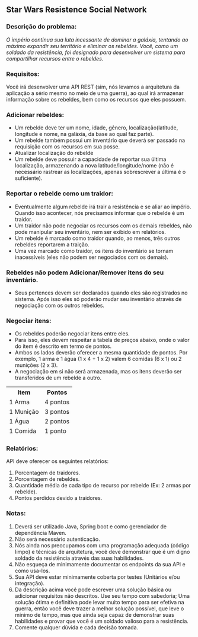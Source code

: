 <h2>Star Wars Resistence Social Network</h2>
<h3>Descrição do problema:</h3>
<i>O império continua sua luta incessante de dominar a galáxia, tentando ao máximo expandir seu território e eliminar os rebeldes. Você, como um soldado da resistência, foi designado para desenvolver um sistema para compartilhar recursos entre o rebeldes.</i>

<h3>Requisitos:</h3>
Você irá desenvolver uma API REST (sim, nós levamos a arquitetura da aplicação a sério mesmo no meio de uma guerra), ao qual irá armazenar informação sobre os rebeldes, bem como os recursos que eles possuem.

<h3>Adicionar rebeldes:</h3>
<ul>
<li>Um rebelde deve ter um nome, idade, gênero, localização(latitude, longitude e nome, na galáxia, da base ao qual faz parte).</li>
<li>Um rebelde também possui um inventário que deverá ser passado na requisição com os recursos em sua posse.</li>
<li>Atualizar localização do rebelde</li>
<li>Um rebelde deve possuir a capacidade de reportar sua última localização, armazenando a nova latitude/longitude/nome (não é necessário rastrear as localizações, apenas sobrescrever a última é o suficiente).</li>
</ul>

<h3>Reportar o rebelde como um traidor:</h3>
<ul>
<li>Eventualmente algum rebelde irá trair a resistência e se aliar ao império. Quando isso acontecer, nós precisamos informar que o rebelde é um traidor.</li>
<li>Um traidor não pode negociar os recursos com os demais rebeldes, não pode manipular seu inventário, nem ser exibido em relatórios.</li>
<li>Um rebelde é marcado como traidor quando, ao menos, três outros rebeldes reportarem a traição.</li>
<li>Uma vez marcado como traidor, os itens do inventário se tornam inacessíveis (eles não podem ser negociados com os demais).</li>
  </ul>
  
<h3>Rebeldes não podem Adicionar/Remover itens do seu inventário.</h3>
  <ul>
<li>Seus pertences devem ser declarados quando eles são registrados no sistema. Após isso eles só poderão mudar seu inventário através de negociação com os outros rebeldes.</li>
  </ul>
  
  
<h3>Negociar itens:</h3>
<ul>
<li>Os rebeldes poderão negociar itens entre eles.</li>
<li>Para isso, eles devem respeitar a tabela de preços abaixo, onde o valor do item é descrito em termo de pontos.</li>
<li>Ambos os lados deverão oferecer a mesma quantidade de pontos. Por exemplo, 1 arma e 1 água (1 x 4 + 1 x 2) valem 6 comidas (6 x 1) ou 2 munições (2 x 3).</li>
<li>A negociação em si não será armazenada, mas os itens deverão ser transferidos de um rebelde a outro.</li>
  </ul>

<table>
  <thead>
    <th>Item</th>
    <th>Pontos</th>
    <tr>
      <td>1 Arma</td>
      <td>4 pontos</td>
    </tr>
    <tr>
       <td>1 Munição</td>
       <td>3 pontos</td>
    </tr>
    <tr>
      <td>1 Água	</td>
      <td>2 pontos</td>
    </tr>
    <tr>
      <td>1 Comida</td>
      <td>1 ponto</td>
    </tr>
    </table>
      <h3>Relatórios:</h3>
      
 API deve oferecer os seguintes relatórios:
<ol>
  <li>Porcentagem de traidores.</li>
<li>Porcentagem de rebeldes.</li>
<li>Quantidade média de cada tipo de recurso por rebelde (Ex: 2 armas por rebelde).</li>
<li>Pontos perdidos devido a traidores.</li>
      </ol>      
      
  <h3>Notas:</h3>
  <ol>
 <li>Deverá ser utilizado Java, Spring boot e como gerenciador de dependência Maven.</li>
 <li>Não será necessário autenticação.</li>
 <li>Nós ainda nos preocupamos com uma programação adequada (código limpo) e técnicas de arquitetura, você deve demonstrar que é um digno soldado da resistência através das suas habilidades.</li>
 <li>Não esqueça de minimamente documentar os endpoints da sua API e como usa-los.</li>
 <li>Sua API deve estar minimamente coberta por testes (Unitários e/ou integração).</li>
 <li>Da descrição acima você pode escrever uma solução básica ou adicionar requisitos não descritos. Use seu tempo com sabedoria; Uma solução ótima e definitiva pode levar muito tempo para ser efetiva na guerra, então você deve trazer a melhor solução possível, que leve o mínimo de tempo, mas que ainda seja capaz de demonstrar suas habilidades e provar que você é um soldado valioso para a resistência.</li>
 <li>Comente qualquer dúvida e cada decisão tomada.</li>
        </ol>
